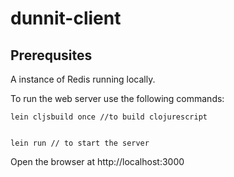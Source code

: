 # dunnit-client

## Prerequsites

A instance of Redis running locally.

To run the web server use the following commands:

    lein cljsbuild once //to build clojurescript 
    
  
    lein run // to start the server

Open the browser at http://localhost:3000
